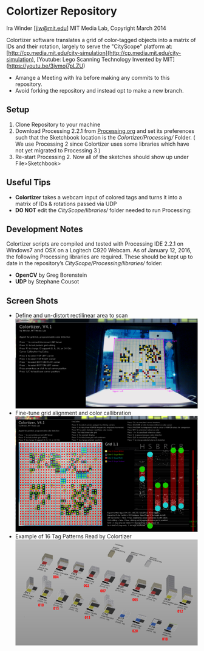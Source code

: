 # Colortizer Repository
Ira Winder [jiw@mit.edu] MIT Media Lab, Copyright March 2014

Colortizer software translates a grid of color-tagged objects into a matrix of IDs and their rotation, largely to serve the "CityScope" platform at:
[http://cp.media.mit.edu/city-simulation](http://cp.media.mit.edu/city-simulation), 
[Youtube: Lego Scanning Technology Invented by MIT] (https://youtu.be/3jvmoj7pLZU)
* Arrange a Meeting with Ira before making any commits to this repository.
* Avoid forking the repository and instead opt to make a new branch.

## Setup
1. Clone Repository to your machine
2. Download Processing 2.2.1 from [Processing.org](https://processing.org/download/?processing) and set its preferences such that the Sketchbook location is the *Colortizer/Processing/* Folder. ( We use Processing 2 since Colortizer uses some libraries which have not yet migrated to Processing 3 )
3. Re-start Processing 2.  Now all of the sketches should show up under File>Sketchbook>

## Useful Tips
* **Colortizer** takes a webcam input of colored tags and turns it into a matrix of IDs & rotations passed via UDP
* **DO NOT** edit the *CityScope/libraries/* folder needed to run Processing:

## Development Notes
Colortizer scripts are compiled and tested with Processing IDE 2.2.1 on Windows7 and OSX on a Logitech C920 Webcam.
As of January 12, 2016, the following Processing libraries are required.  These should be kept up to date in the repository’s *CityScope/Processing/libraries/* folder:
* **OpenCV** by Greg Borenstein
* **UDP** by Stephane Cousot

## Screen Shots
* Define and un-distort rectilinear area to scan
 ![Colortizer](docs/Colortizer02.PNG "Colortizer")
* Fine-tune grid alignment and color callibration
 ![Colortizer](docs/Colortizer01.PNG "Colortizer")
* Example of 16 Tag Patterns Read by Colortizer
 ![Tags](docs/DOCUMENTATION002.jpg "Tags")
